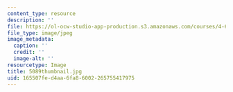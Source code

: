 ```yaml
---
content_type: resource
description: ''
file: https://ol-ocw-studio-app-production.s3.amazonaws.com/courses/4-614-religious-architecture-and-islamic-cultures-fall-2002/165507fed4aa6fa86002265755417975_5089thumbnail.jpg
file_type: image/jpeg
image_metadata:
  caption: ''
  credit: ''
  image-alt: ''
resourcetype: Image
title: 5089thumbnail.jpg
uid: 165507fe-d4aa-6fa8-6002-265755417975
---
```

